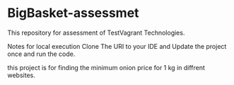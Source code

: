 # BigBasket-assessmet
This repository for assessment of TestVagrant Technologies.

Notes for local execution
Clone The URI to your IDE and Update the project once and run the code.

this project is for finding the minimum onion price for 1 kg in diffrent websites.
